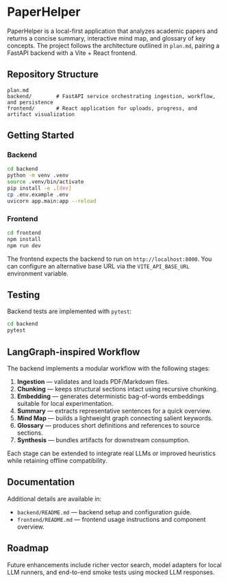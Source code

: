 # PaperHelper

PaperHelper is a local-first application that analyzes academic papers and returns a concise summary, interactive mind map, and glossary of key concepts. The project follows the architecture outlined in `plan.md`, pairing a FastAPI backend with a Vite + React frontend.

## Repository Structure

```
plan.md
backend/        # FastAPI service orchestrating ingestion, workflow, and persistence
frontend/       # React application for uploads, progress, and artifact visualization
```

## Getting Started

### Backend

```bash
cd backend
python -m venv .venv
source .venv/bin/activate
pip install -e .[dev]
cp .env.example .env
uvicorn app.main:app --reload
```

### Frontend

```bash
cd frontend
npm install
npm run dev
```

The frontend expects the backend to run on `http://localhost:8000`. You can configure an alternative base URL via the `VITE_API_BASE_URL` environment variable.

## Testing

Backend tests are implemented with `pytest`:

```bash
cd backend
pytest
```

## LangGraph-inspired Workflow

The backend implements a modular workflow with the following stages:

1. **Ingestion** — validates and loads PDF/Markdown files.
2. **Chunking** — keeps structural sections intact using recursive chunking.
3. **Embedding** — generates deterministic bag-of-words embeddings suitable for local experimentation.
4. **Summary** — extracts representative sentences for a quick overview.
5. **Mind Map** — builds a lightweight graph connecting salient keywords.
6. **Glossary** — produces short definitions and references to source sections.
7. **Synthesis** — bundles artifacts for downstream consumption.

Each stage can be extended to integrate real LLMs or improved heuristics while retaining offline compatibility.

## Documentation

Additional details are available in:

- `backend/README.md` — backend setup and configuration guide.
- `frontend/README.md` — frontend usage instructions and component overview.

## Roadmap

Future enhancements include richer vector search, model adapters for local LLM runners, and end-to-end smoke tests using mocked LLM responses.
